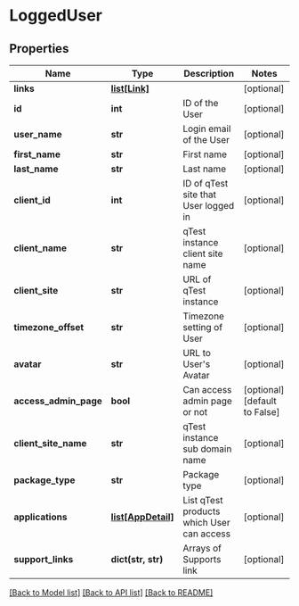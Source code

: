 # LoggedUser

## Properties
Name | Type | Description | Notes
------------ | ------------- | ------------- | -------------
**links** | [**list[Link]**](Link.md) |  | [optional] 
**id** | **int** | ID of the User | [optional] 
**user_name** | **str** | Login email of the User | [optional] 
**first_name** | **str** | First name | [optional] 
**last_name** | **str** | Last name | [optional] 
**client_id** | **int** | ID of qTest site that User logged in | [optional] 
**client_name** | **str** | qTest instance client site name | [optional] 
**client_site** | **str** | URL of qTest instance | [optional] 
**timezone_offset** | **str** | Timezone setting of User | [optional] 
**avatar** | **str** | URL to User&#39;s Avatar | [optional] 
**access_admin_page** | **bool** | Can access admin page or not | [optional] [default to False]
**client_site_name** | **str** | qTest instance sub domain name | [optional] 
**package_type** | **str** | Package type | [optional] 
**applications** | [**list[AppDetail]**](AppDetail.md) | List qTest products which User can access | [optional] 
**support_links** | **dict(str, str)** | Arrays of Supports link | [optional] 

[[Back to Model list]](../README.md#documentation-for-models) [[Back to API list]](../README.md#documentation-for-api-endpoints) [[Back to README]](../README.md)


